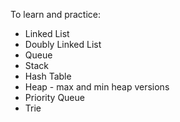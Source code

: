 To learn and practice:
- Linked List
- Doubly Linked List
- Queue
- Stack
- Hash Table
- Heap - max and min heap versions
- Priority Queue
- Trie
